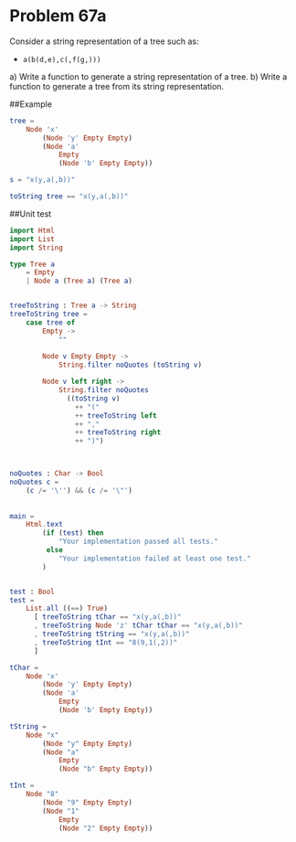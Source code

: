 # Problem 67a
Consider a string representation of a tree such as:

* ```a(b(d,e),c(,f(g,)))```

a) Write a function to generate a string representation of a tree. 
b) Write a function to generate a tree from its string representation.

##Example
```elm
tree = 
    Node 'x' 
        (Node 'y' Empty Empty) 
        (Node 'a' 
            Empty 
            (Node 'b' Empty Empty))

s = "x(y,a(,b))"

toString tree == "x(y,a(,b))" 
```

##Unit test

```elm
import Html
import List
import String

type Tree a
    = Empty
    | Node a (Tree a) (Tree a)


treeToString : Tree a -> String
treeToString tree =
    case tree of
        Empty ->
            ""
          
        Node v Empty Empty ->
            String.filter noQuotes (toString v) 

        Node v left right ->
            String.filter noQuotes
              ((toString v) 
                ++ "(" 
                ++ treeToString left
                ++ ","
                ++ treeToString right
                ++ ")")



noQuotes : Char -> Bool
noQuotes c = 
    (c /= '\'') && (c /= '\"')
    
    
main =
    Html.text
        (if (test) then
            "Your implementation passed all tests."
         else
            "Your implementation failed at least one test."
        )


test : Bool
test =
    List.all ((==) True)
      [ treeToString tChar == "x(y,a(,b))" 
      , treeToString Node 'z' tChar tChar == "x(y,a(,b))" 
      , treeToString tString == "x(y,a(,b))" 
      , treeToString tInt == "8(9,1(,2))"
      ]

tChar = 
    Node 'x' 
        (Node 'y' Empty Empty) 
        (Node 'a' 
            Empty 
            (Node 'b' Empty Empty))

tString = 
    Node "x" 
        (Node "y" Empty Empty) 
        (Node "a" 
            Empty 
            (Node "b" Empty Empty))

tInt = 
    Node "8" 
        (Node "9" Empty Empty) 
        (Node "1" 
            Empty 
            (Node "2" Empty Empty))

```


